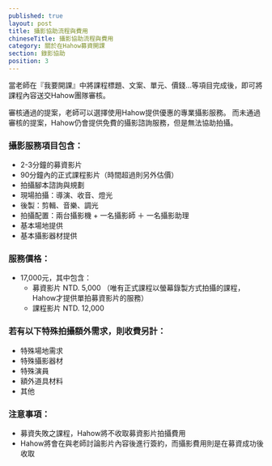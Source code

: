 ```yaml
---
published: true
layout: post
title: 攝影協助流程與費用
chineseTitle: 攝影協助流程與費用
category: 關於在Hahow募資開課
section: 錄影協助
position: 3
---
```


當老師在『我要開課』中將課程標題、文案、單元、價錢…等項目完成後，即可將課程內容送交Hahow團隊審核。

審核通過的提案，老師可以選擇使用Hahow提供優惠的專業攝影服務。
而未通過審核的提案，Hahow仍會提供免費的攝影諮詢服務，但是無法協助拍攝。

### 攝影服務項目包含：
- 2-3分鐘的募資影片
- 90分鐘內的正式課程影片（時間超過則另外估價）
- 拍攝腳本諮詢與規劃
- 現場拍攝：導演、收音、燈光
- 後製：剪輯、音樂、調光
- 拍攝配置：兩台攝影機 + 一名攝影師 ＋ 一名攝影助理
- 基本場地提供
- 基本攝影器材提供

### 服務價格：
- 17,000元，其中包含：
  - 募資影片 NTD. 5,000 （唯有正式課程以螢幕錄製方式拍攝的課程，Hahow才提供單拍募資影片的服務）
  - 課程影片 NTD. 12,000

### 若有以下特殊拍攝額外需求，則收費另計：
- 特殊場地需求
- 特殊攝影器材
- 特殊演員
- 額外道具材料
- 其他

### 注意事項：
- 募資失敗之課程，Hahow將不收取募資影片拍攝費用
- Hahow將會在與老師討論影片內容後進行簽約，而攝影費用則是在募資成功後收取
